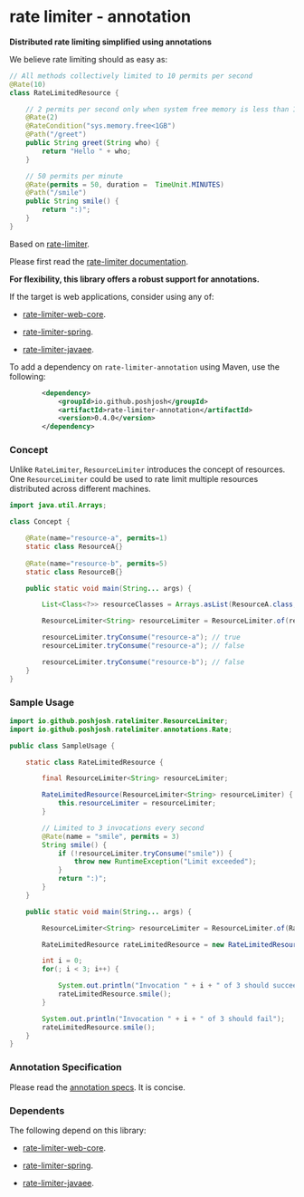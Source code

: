 # rate limiter - annotation

__Distributed rate limiting simplified using annotations__

We believe rate limiting should as easy as:

```java
// All methods collectively limited to 10 permits per second
@Rate(10)
class RateLimitedResource {

    // 2 permits per second only when system free memory is less than 1GB
    @Rate(2) 
    @RateCondition("sys.memory.free<1GB")
    @Path("/greet")
    public String greet(String who) {
        return "Hello " + who;
    }

    // 50 permits per minute
    @Rate(permits = 50, duration =  TimeUnit.MINUTES)
    @Path("/smile")
    public String smile() {
        return ":)";
    }
}
```

Based on [rate-limiter](https://github.com/poshjosh/rate-limiter).

Please first read the [rate-limiter documentation](https://github.com/poshjosh/rate-limiter).

__For flexibility, this library offers a robust support for annotations.__

If the target is web applications, consider using any of:

- [rate-limiter-web-core](https://github.com/poshjosh/rate-limiter-web-core).

- [rate-limiter-spring](https://github.com/poshjosh/rate-limiter-spring).

- [rate-limiter-javaee](https://github.com/poshjosh/rate-limiter-javaee).

To add a dependency on `rate-limiter-annotation` using Maven, use the following:

```xml
        <dependency>
            <groupId>io.github.poshjosh</groupId>
            <artifactId>rate-limiter-annotation</artifactId>
            <version>0.4.0</version> 
        </dependency>
```

### Concept

Unlike `RateLimiter`, `ResourceLimiter` introduces the concept of resources. One `ResourceLimiter`
could be used to rate limit multiple resources distributed across different machines.

```java
import java.util.Arrays;

class Concept {

    @Rate(name="resource-a", permits=1)
    static class ResourceA{}
    
    @Rate(name="resource-b", permits=5)
    static class ResourceB{}

    public static void main(String... args) {

        List<Class<?>> resourceClasses = Arrays.asList(ResourceA.class, ResourceB.class);

        ResourceLimiter<String> resourceLimiter = ResourceLimiter.of(resourceClasses);

        resourceLimiter.tryConsume("resource-a"); // true
        resourceLimiter.tryConsume("resource-a"); // false

        resourceLimiter.tryConsume("resource-b"); // false
    }
}
```


### Sample Usage

```java
import io.github.poshjosh.ratelimiter.ResourceLimiter;
import io.github.poshjosh.ratelimiter.annotations.Rate;

public class SampleUsage {

    static class RateLimitedResource {

        final ResourceLimiter<String> resourceLimiter;

        RateLimitedResource(ResourceLimiter<String> resourceLimiter) {
            this.resourceLimiter = resourceLimiter;
        }

        // Limited to 3 invocations every second
        @Rate(name = "smile", permits = 3)
        String smile() {
            if (!resourceLimiter.tryConsume("smile")) {
                throw new RuntimeException("Limit exceeded");
            }
            return ":)";
        }
    }

    public static void main(String... args) {

        ResourceLimiter<String> resourceLimiter = ResourceLimiter.of(RateLimitedResource.class);

        RateLimitedResource rateLimitedResource = new RateLimitedResource(resourceLimiter);

        int i = 0;
        for(; i < 3; i++) {

            System.out.println("Invocation " + i + " of 3 should succeed");
            rateLimitedResource.smile();
        }

        System.out.println("Invocation " + i + " of 3 should fail");
        rateLimitedResource.smile();
    }
}
```

### Annotation Specification

Please read the [annotation specs](docs/ANNOTATION_SPECS.md). It is concise.

### Dependents

The following depend on this library:

- [rate-limiter-web-core](https://github.com/poshjosh/rate-limiter-web-core).

- [rate-limiter-spring](https://github.com/poshjosh/rate-limiter-spring).

- [rate-limiter-javaee](https://github.com/poshjosh/rate-limiter-javaee).
